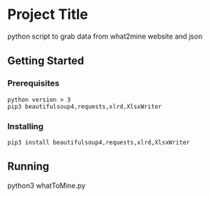 # Project Title

python script to grab data from what2mine website and json

## Getting Started

### Prerequisites

```
python version > 3
pip3 beautifulsoup4,requests,xlrd,XlsxWriter
```

### Installing

```
pip3 install beautifulsoup4,requests,xlrd,XlsxWriter
```

## Running
python3 whatToMine.py


